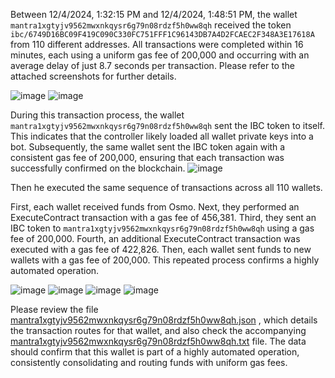 Between 12/4/2024, 1:32:15 PM and 12/4/2024, 1:48:51 PM, 
the wallet `mantra1xgtyjv9562mwxnkqysr6g79n08rdzf5h0ww8qh` received the token `ibc/6749D16BC09F419C090C330FC751FFF1C96143DB7A4D2FCAEC2F348A3E17618A` from 110 different addresses. 
All transactions were completed within 16 minutes, each using a uniform gas fee of 200,000 and occurring with an average delay of just 8.7 seconds per transaction. 
Please refer to the attached screenshots for further details.

![image](https://github.com/user-attachments/assets/58125a16-c6e6-4ac2-a273-f6f0310120c3)
![image](https://github.com/user-attachments/assets/50160060-4016-47fd-92e1-608c7f0703d8)

During this transaction process, the wallet `mantra1xgtyjv9562mwxnkqysr6g79n08rdzf5h0ww8qh` sent the IBC token to itself. This indicates that the controller likely loaded all wallet private keys into a bot. Subsequently, the same wallet sent the IBC token again with a consistent gas fee of 200,000, ensuring that each transaction was successfully confirmed on the blockchain.
![image](https://github.com/user-attachments/assets/3950119c-1629-4770-a82a-4a2492bbe26d)


Then he executed the same sequence of transactions across all 110 wallets.

First, each wallet received funds from Osmo. 
Next, they performed an ExecuteContract transaction with a gas fee of 456,381. 
Third, they sent an IBC token to `mantra1xgtyjv9562mwxnkqysr6g79n08rdzf5h0ww8qh` using a gas fee of 200,000. 
Fourth, an additional ExecuteContract transaction was executed with a gas fee of 422,826. 
Then, each wallet sent funds to new wallets with a gas fee of 200,000. This repeated process confirms a highly automated operation.

![image](https://github.com/user-attachments/assets/297d870e-65cc-4de5-b28e-c1cf628782a9)
![image](https://github.com/user-attachments/assets/c4e7397a-f8b2-428e-af9e-98ae469a6709)
![image](https://github.com/user-attachments/assets/7b619fdf-c582-4113-b072-53e542a3cb4c)
![image](https://github.com/user-attachments/assets/c4dd08c3-0883-41f7-ba05-783f7bfccc33)

Please review the file [mantra1xgtyjv9562mwxnkqysr6g79n08rdzf5h0ww8qh.json](./mantra1xgtyjv9562mwxnkqysr6g79n08rdzf5h0ww8qh.json) , which details the transaction routes for that wallet, and also check the accompanying [mantra1xgtyjv9562mwxnkqysr6g79n08rdzf5h0ww8qh.txt](./mantra1xgtyjv9562mwxnkqysr6g79n08rdzf5h0ww8qh.txt) file. The data should confirm that this wallet is part of a highly automated operation, consistently consolidating and routing funds with uniform gas fees.


